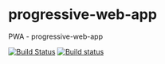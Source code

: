 # progressive-web-app
PWA - progressive-web-app

[![Build Status](https://travis-ci.org/KrzysztofLen/progressive-web-app.svg?branch=master)](https://travis-ci.org/KrzysztofLen/progressive-web-app)
[![Build status](https://ci.appveyor.com/api/projects/status/5h556uw1ydsjnu7l?svg=true)](https://ci.appveyor.com/project/KrzysztofLen/progressive-web-app)
